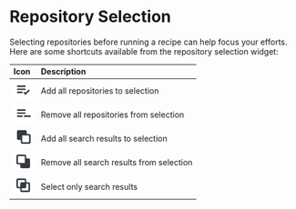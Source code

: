 # Repository Selection

Selecting repositories before running a recipe can help focus your efforts. Here are some shortcuts available from the repository selection widget:

| Icon                                                                                                   | Description                              |
| :----------------------------------------------------------------------------------------------------- | :--------------------------------------- |
| ![Add all repositories to selection ](../.gitbook/assets/select-all.png)                               | Add all repositories to selection        |
| ![Remove all repositories from selection](../.gitbook/assets/remove-all.png)                           | Remove all repositories from selection   |
| ![Add all search results to current repository selection](../.gitbook/assets/add-selected.png)         | Add all search results to selection      |
| ![Remove all search results from current repository selection](../.gitbook/assets/remove-selected.png) | Remove all search results from selection |
| ![Only select repositories from search results](../.gitbook/assets/select-only.png)                    | Select only search results               |
